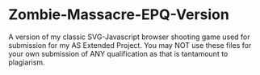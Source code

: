 # Zombie-Massacre-EPQ-Version
A version of my classic SVG-Javascript browser shooting game used for submission for my AS Extended Project.  You may NOT use these files for your own submission of ANY qualification as that is tantamount to plagiarism.
